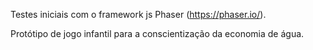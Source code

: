 Testes iniciais com o framework js Phaser (https://phaser.io/).

Protótipo de jogo infantil para a conscientização da economia de água.
